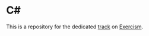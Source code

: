 ﻿# C#
This is a repository for the dedicated [track](https://exercism.org/tracks/csharp) on [Exercism](https://exercism.org/).